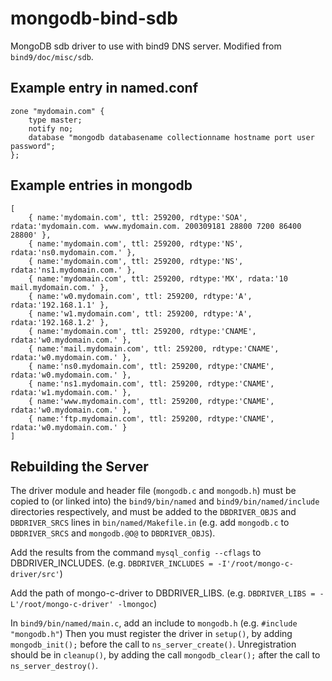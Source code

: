 mongodb-bind-sdb
================

MongoDB sdb driver to use with bind9 DNS server. Modified from `bind9/doc/misc/sdb`.


## Example entry in named.conf

	zone "mydomain.com" {
		type master;
		notify no;
		database "mongodb databasename collectionname hostname port user password";
	};

## Example entries in mongodb

	[
		{ name:'mydomain.com', ttl: 259200, rdtype:'SOA', rdata:'mydomain.com. www.mydomain.com. 200309181 28800 7200 86400 28800' },
		{ name:'mydomain.com', ttl: 259200, rdtype:'NS', rdata:'ns0.mydomain.com.' },
		{ name:'mydomain.com', ttl: 259200, rdtype:'NS', rdata:'ns1.mydomain.com.' },
		{ name:'mydomain.com', ttl: 259200, rdtype:'MX', rdata:'10 mail.mydomain.com.' },
		{ name:'w0.mydomain.com', ttl: 259200, rdtype:'A', rdata:'192.168.1.1' },
		{ name:'w1.mydomain.com', ttl: 259200, rdtype:'A', rdata:'192.168.1.2' },
		{ name:'mydomain.com', ttl: 259200, rdtype:'CNAME', rdata:'w0.mydomain.com.' },
		{ name:'mail.mydomain.com', ttl: 259200, rdtype:'CNAME', rdata:'w0.mydomain.com.' },
		{ name:'ns0.mydomain.com', ttl: 259200, rdtype:'CNAME', rdata:'w0.mydomain.com.' },
		{ name:'ns1.mydomain.com', ttl: 259200, rdtype:'CNAME', rdata:'w1.mydomain.com.' },
		{ name:'www.mydomain.com', ttl: 259200, rdtype:'CNAME', rdata:'w0.mydomain.com.' },
		{ name:'ftp.mydomain.com', ttl: 259200, rdtype:'CNAME', rdata:'w0.mydomain.com.' }
	]


## Rebuilding the Server

The driver module and header file (`mongodb.c` and `mongodb.h`)
must be copied to (or linked into)
the `bind9/bin/named` and `bind9/bin/named/include` directories
respectively, and must be added to the `DBDRIVER_OBJS` and `DBDRIVER_SRCS`
lines in `bin/named/Makefile.in` (e.g. add `mongodb.c` to `DBDRIVER_SRCS` and
`mongodb.@O@` to `DBDRIVER_OBJS`).

Add the results from the command `mysql_config --cflags` to DBDRIVER_INCLUDES.
(e.g. `DBDRIVER_INCLUDES = -I'/root/mongo-c-driver/src'`)

Add the path of mongo-c-driver to DBDRIVER_LIBS.
(e.g. `DBDRIVER_LIBS = -L'/root/mongo-c-driver' -lmongoc`)

In `bind9/bin/named/main.c`, add an include to `mongodb.h`
(e.g. `#include "mongodb.h"`)  Then you must register the driver
in `setup()`, by adding `mongodb_init();` before the call to `ns_server_create()`.
Unregistration should be in `cleanup()`, by adding the call `mongodb_clear();`
after the call to `ns_server_destroy()`.
